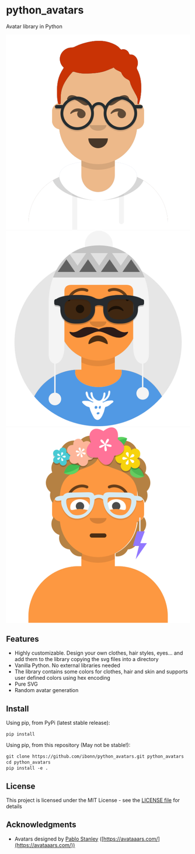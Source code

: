 # python_avatars
Avatar library in Python

![Example avatar 1](/examples/random/avatar_0.svg "Example avatar")
![Example avatar 2](/examples/random/avatar_4.svg "Example avatar")
![Example avatar 3](/examples/random/avatar_7.svg "Example avatar")

## Features
* Highly customizable. Design your own clothes, hair styles, eyes... and add them to the library copying the svg files into a directory
* Vanilla Python. No external libraries needed
* The library contains some colors for clothes, hair and skin and supports user defined colors using hex encoding
* Pure SVG
* Random avatar generation


## Install
Using pip, from PyPi (latest stable release):

    pip install 

Using pip, from this repository (May not be stable!):

    git clone https://github.com/ibonn/python_avatars.git python_avatars
    cd python_avatars
    pip install -e .

## License
This project is licensed under the MIT License - see the [LICENSE file](LICENSE) for details

## Acknowledgments
* Avatars designed by [Pablo Stanley](https://twitter.com/pablostanley) ([https://avataaars.com/](https://avataaars.com/))